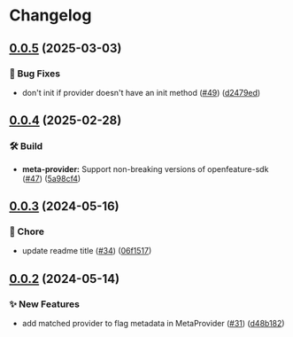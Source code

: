 # Changelog

## [0.0.5](https://github.com/open-feature/ruby-sdk-contrib/compare/openfeature-meta_provider/v0.0.4...openfeature-meta_provider/v0.0.5) (2025-03-03)


### 🐛 Bug Fixes

* don't init if provider doesn't have an init method ([#49](https://github.com/open-feature/ruby-sdk-contrib/issues/49)) ([d2479ed](https://github.com/open-feature/ruby-sdk-contrib/commit/d2479edb27234b201453bb5fad12cc56c6c750de))

## [0.0.4](https://github.com/open-feature/ruby-sdk-contrib/compare/openfeature-meta_provider/v0.0.3...openfeature-meta_provider/v0.0.4) (2025-02-28)


### 🛠️ Build

* **meta-provider:** Support non-breaking versions of openfeature-sdk ([#47](https://github.com/open-feature/ruby-sdk-contrib/issues/47)) ([5a98cf4](https://github.com/open-feature/ruby-sdk-contrib/commit/5a98cf4d540da39c6963a69d2c0772acad434b4b))

## [0.0.3](https://github.com/open-feature/ruby-sdk-contrib/compare/openfeature-meta_provider/v0.0.2...openfeature-meta_provider/v0.0.3) (2024-05-16)


### 🧹 Chore

* update readme title ([#34](https://github.com/open-feature/ruby-sdk-contrib/issues/34)) ([06f1517](https://github.com/open-feature/ruby-sdk-contrib/commit/06f1517f0e384b6b86d5aa7caedc6c3fd0bd74c7))

## [0.0.2](https://github.com/open-feature/ruby-sdk-contrib/compare/openfeature-meta_provider-v0.0.1...openfeature-meta_provider/v0.0.2) (2024-05-14)


### ✨ New Features

* add matched provider to flag metadata in MetaProvider ([#31](https://github.com/open-feature/ruby-sdk-contrib/issues/31)) ([d48b182](https://github.com/open-feature/ruby-sdk-contrib/commit/d48b18253c1e23ac35c4d75edaaa7b89c6cc504b))
